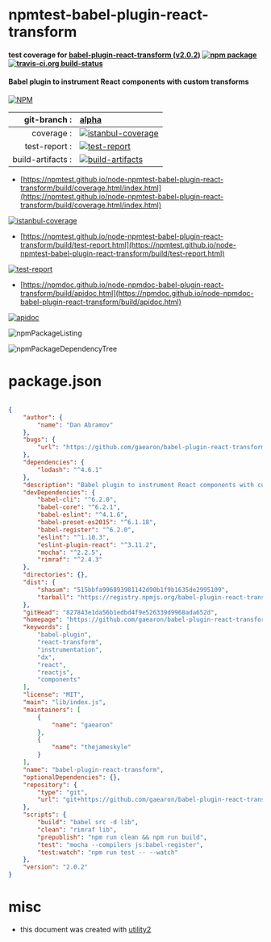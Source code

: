 # npmtest-babel-plugin-react-transform

#### test coverage for  [babel-plugin-react-transform (v2.0.2)](https://github.com/gaearon/babel-plugin-react-transform#readme)  [![npm package](https://img.shields.io/npm/v/npmtest-babel-plugin-react-transform.svg?style=flat-square)](https://www.npmjs.org/package/npmtest-babel-plugin-react-transform) [![travis-ci.org build-status](https://api.travis-ci.org/npmtest/node-npmtest-babel-plugin-react-transform.svg)](https://travis-ci.org/npmtest/node-npmtest-babel-plugin-react-transform)

#### Babel plugin to instrument React components with custom transforms

[![NPM](https://nodei.co/npm/babel-plugin-react-transform.png?downloads=true&downloadRank=true&stars=true)](https://www.npmjs.com/package/babel-plugin-react-transform)

| git-branch : | [alpha](https://github.com/npmtest/node-npmtest-babel-plugin-react-transform/tree/alpha)|
|--:|:--|
| coverage : | [![istanbul-coverage](https://npmtest.github.io/node-npmtest-babel-plugin-react-transform/build/coverage.badge.svg)](https://npmtest.github.io/node-npmtest-babel-plugin-react-transform/build/coverage.html/index.html)|
| test-report : | [![test-report](https://npmtest.github.io/node-npmtest-babel-plugin-react-transform/build/test-report.badge.svg)](https://npmtest.github.io/node-npmtest-babel-plugin-react-transform/build/test-report.html)|
| build-artifacts : | [![build-artifacts](https://npmtest.github.io/node-npmtest-babel-plugin-react-transform/glyphicons_144_folder_open.png)](https://github.com/npmtest/node-npmtest-babel-plugin-react-transform/tree/gh-pages/build)|

- [https://npmtest.github.io/node-npmtest-babel-plugin-react-transform/build/coverage.html/index.html](https://npmtest.github.io/node-npmtest-babel-plugin-react-transform/build/coverage.html/index.html)

[![istanbul-coverage](https://npmtest.github.io/node-npmtest-babel-plugin-react-transform/build/screenCapture.buildCi.browser.%252Ftmp%252Fbuild%252Fcoverage.lib.html.png)](https://npmtest.github.io/node-npmtest-babel-plugin-react-transform/build/coverage.html/index.html)

- [https://npmtest.github.io/node-npmtest-babel-plugin-react-transform/build/test-report.html](https://npmtest.github.io/node-npmtest-babel-plugin-react-transform/build/test-report.html)

[![test-report](https://npmtest.github.io/node-npmtest-babel-plugin-react-transform/build/screenCapture.buildCi.browser.%252Ftmp%252Fbuild%252Ftest-report.html.png)](https://npmtest.github.io/node-npmtest-babel-plugin-react-transform/build/test-report.html)

- [https://npmdoc.github.io/node-npmdoc-babel-plugin-react-transform/build/apidoc.html](https://npmdoc.github.io/node-npmdoc-babel-plugin-react-transform/build/apidoc.html)

[![apidoc](https://npmdoc.github.io/node-npmdoc-babel-plugin-react-transform/build/screenCapture.buildCi.browser.%252Ftmp%252Fbuild%252Fapidoc.html.png)](https://npmdoc.github.io/node-npmdoc-babel-plugin-react-transform/build/apidoc.html)

![npmPackageListing](https://npmtest.github.io/node-npmtest-babel-plugin-react-transform/build/screenCapture.npmPackageListing.svg)

![npmPackageDependencyTree](https://npmtest.github.io/node-npmtest-babel-plugin-react-transform/build/screenCapture.npmPackageDependencyTree.svg)



# package.json

```json

{
    "author": {
        "name": "Dan Abramov"
    },
    "bugs": {
        "url": "https://github.com/gaearon/babel-plugin-react-transform/issues"
    },
    "dependencies": {
        "lodash": "^4.6.1"
    },
    "description": "Babel plugin to instrument React components with custom transforms",
    "devDependencies": {
        "babel-cli": "^6.2.0",
        "babel-core": "^6.2.1",
        "babel-eslint": "^4.1.6",
        "babel-preset-es2015": "^6.1.18",
        "babel-register": "^6.2.0",
        "eslint": "^1.10.3",
        "eslint-plugin-react": "^3.11.2",
        "mocha": "^2.2.5",
        "rimraf": "^2.4.3"
    },
    "directories": {},
    "dist": {
        "shasum": "515bbfa996893981142d90b1f9b1635de2995109",
        "tarball": "https://registry.npmjs.org/babel-plugin-react-transform/-/babel-plugin-react-transform-2.0.2.tgz"
    },
    "gitHead": "827843e1da56b1edbd4f9e526339d9968ada652d",
    "homepage": "https://github.com/gaearon/babel-plugin-react-transform#readme",
    "keywords": [
        "babel-plugin",
        "react-transform",
        "instrumentation",
        "dx",
        "react",
        "reactjs",
        "components"
    ],
    "license": "MIT",
    "main": "lib/index.js",
    "maintainers": [
        {
            "name": "gaearon"
        },
        {
            "name": "thejameskyle"
        }
    ],
    "name": "babel-plugin-react-transform",
    "optionalDependencies": {},
    "repository": {
        "type": "git",
        "url": "git+https://github.com/gaearon/babel-plugin-react-transform.git"
    },
    "scripts": {
        "build": "babel src -d lib",
        "clean": "rimraf lib",
        "prepublish": "npm run clean && npm run build",
        "test": "mocha --compilers js:babel-register",
        "test:watch": "npm run test -- --watch"
    },
    "version": "2.0.2"
}
```



# misc
- this document was created with [utility2](https://github.com/kaizhu256/node-utility2)
